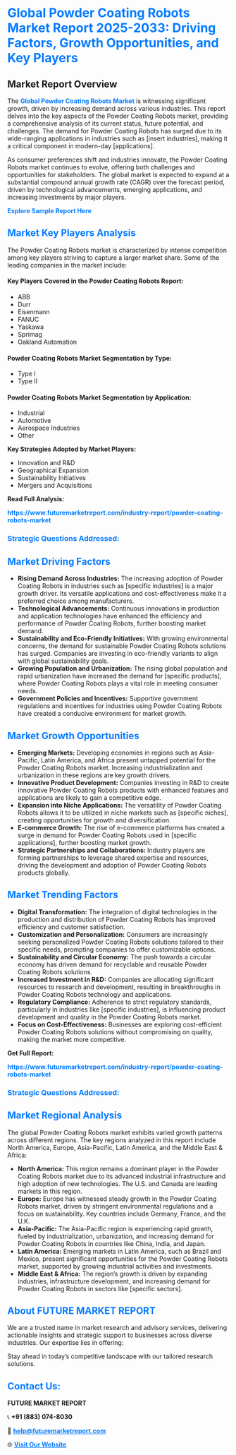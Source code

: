 <h1 style="color: #007BFF;">Global Powder Coating Robots Market Report 2025-2033: Driving Factors, Growth Opportunities, and Key Players</h1>

<section id="overview">
<h2>Market Report Overview</h2>
<p>The <a href="https://www.futuremarketreport.com/industry-report/powder-coating-robots-market" style="color: #007BFF; text-decoration: none;"><strong>Global Powder Coating Robots Market</strong></a> is witnessing significant growth, driven by increasing demand across various industries. This report delves into the key aspects of the Powder Coating Robots market, providing a comprehensive analysis of its current status, future potential, and challenges. The demand for Powder Coating Robots has surged due to its wide-ranging applications in industries such as [insert industries], making it a critical component in modern-day [applications].</p>
<p>As consumer preferences shift and industries innovate, the Powder Coating Robots market continues to evolve, offering both challenges and opportunities for stakeholders. The global market is expected to expand at a substantial compound annual growth rate (CAGR) over the forecast period, driven by technological advancements, emerging applications, and increasing investments by major players.</p>
</section>

<section id="overview">
<p><a href="https://www.futuremarketreport.com/request-sample/reportId=92124" style="color: #007BFF; text-decoration: none;"><strong>Explore Sample Report Here</strong></a></p>
</section>

<section id="key-players">
<h2 style="color: #007BFF;">Market Key Players Analysis</h2>
<p>The Powder Coating Robots market is characterized by intense competition among key players striving to capture a larger market share. Some of the leading companies in the market include:</p>
<h4>Key Players Covered in the Powder Coating Robots Report:</h4>
<ul><li>ABB</li><li>Durr</li><li>Eisenmann</li><li>FANUC</li><li>Yaskawa</li><li>Sprimag</li><li>Oakland Automation</li></ul>
<h4>Powder Coating Robots Market Segmentation by Type:</h4>
<ul><li>Type I</li><li>Type II</li></ul>

<h4>Powder Coating Robots Market Segmentation by Application:</h4>
<ul><li>Industrial</li><li>Automotive</li><li>Aerospace Industries</li><li>Other</li></ul>
<p><strong>Key Strategies Adopted by Market Players:</strong></p>
<ul>
<li>Innovation and R&D</li>
<li>Geographical Expansion</li>
<li>Sustainability Initiatives</li>
<li>Mergers and Acquisitions</li>
</ul>
</section>

<section>
<p><strong>Read Full Analysis: </strong></p><a href="https://www.futuremarketreport.com/industry-report/powder-coating-robots-market" style="color: #007BFF; text-decoration: none;"><strong>https://www.futuremarketreport.com/industry-report/powder-coating-robots-market</strong></a>
<h3 style="color: #007BFF;">Strategic Questions Addressed:</h3>
</section>

<section id="driving-factors">
<h2 style="color: #007BFF;">Market Driving Factors</h2>
<ul>
<li><strong>Rising Demand Across Industries:</strong> The increasing adoption of Powder Coating Robots in industries such as [specific industries] is a major growth driver. Its versatile applications and cost-effectiveness make it a preferred choice among manufacturers.</li>
<li><strong>Technological Advancements:</strong> Continuous innovations in production and application technologies have enhanced the efficiency and performance of Powder Coating Robots, further boosting market demand.</li>
<li><strong>Sustainability and Eco-Friendly Initiatives:</strong> With growing environmental concerns, the demand for sustainable Powder Coating Robots solutions has surged. Companies are investing in eco-friendly variants to align with global sustainability goals.</li>
<li><strong>Growing Population and Urbanization:</strong> The rising global population and rapid urbanization have increased the demand for [specific products], where Powder Coating Robots plays a vital role in meeting consumer needs.</li>
<li><strong>Government Policies and Incentives:</strong> Supportive government regulations and incentives for industries using Powder Coating Robots have created a conducive environment for market growth.</li>
</ul>
</section>

<section id="growth-opportunities">
<h2 style="color: #007BFF;">Market Growth Opportunities</h2>
<ul>
<li><strong>Emerging Markets:</strong> Developing economies in regions such as Asia-Pacific, Latin America, and Africa present untapped potential for the Powder Coating Robots market. Increasing industrialization and urbanization in these regions are key growth drivers.</li>
<li><strong>Innovative Product Development:</strong> Companies investing in R&D to create innovative Powder Coating Robots products with enhanced features and applications are likely to gain a competitive edge.</li>
<li><strong>Expansion into Niche Applications:</strong> The versatility of Powder Coating Robots allows it to be utilized in niche markets such as [specific niches], creating opportunities for growth and diversification.</li>
<li><strong>E-commerce Growth:</strong> The rise of e-commerce platforms has created a surge in demand for Powder Coating Robots used in [specific applications], further boosting market growth.</li>
<li><strong>Strategic Partnerships and Collaborations:</strong> Industry players are forming partnerships to leverage shared expertise and resources, driving the development and adoption of Powder Coating Robots products globally.</li>
</ul>
</section>

<section id="trending-factors">
<h2 style="color: #007BFF;">Market Trending Factors</h2>
<ul>
<li><strong>Digital Transformation:</strong> The integration of digital technologies in the production and distribution of Powder Coating Robots has improved efficiency and customer satisfaction.</li>
<li><strong>Customization and Personalization:</strong> Consumers are increasingly seeking personalized Powder Coating Robots solutions tailored to their specific needs, prompting companies to offer customizable options.</li>
<li><strong>Sustainability and Circular Economy:</strong> The push towards a circular economy has driven demand for recyclable and reusable Powder Coating Robots solutions.</li>
<li><strong>Increased Investment in R&D:</strong> Companies are allocating significant resources to research and development, resulting in breakthroughs in Powder Coating Robots technology and applications.</li>
<li><strong>Regulatory Compliance:</strong> Adherence to strict regulatory standards, particularly in industries like [specific industries], is influencing product development and quality in the Powder Coating Robots market.</li>
<li><strong>Focus on Cost-Effectiveness:</strong> Businesses are exploring cost-efficient Powder Coating Robots solutions without compromising on quality, making the market more competitive.</li>
</ul>
</section>

<section>
<p><strong>Get Full Report: </strong></p><a href="https://www.futuremarketreport.com/industry-report/powder-coating-robots-market" style="color: #007BFF; text-decoration: none;"><strong>https://www.futuremarketreport.com/industry-report/powder-coating-robots-market</strong></a>
<h3 style="color: #007BFF;">Strategic Questions Addressed:</h3>
</section>


<section id="regional-analysis">
<h2 style="color: #007BFF;">Market Regional Analysis</h2>
<p>The global Powder Coating Robots market exhibits varied growth patterns across different regions. The key regions analyzed in this report include North America, Europe, Asia-Pacific, Latin America, and the Middle East & Africa:</p>
<ul>
<li><strong>North America:</strong> This region remains a dominant player in the Powder Coating Robots market due to its advanced industrial infrastructure and high adoption of new technologies. The U.S. and Canada are leading markets in this region.</li>
<li><strong>Europe:</strong> Europe has witnessed steady growth in the Powder Coating Robots market, driven by stringent environmental regulations and a focus on sustainability. Key countries include Germany, France, and the U.K.</li>
<li><strong>Asia-Pacific:</strong> The Asia-Pacific region is experiencing rapid growth, fueled by industrialization, urbanization, and increasing demand for Powder Coating Robots in countries like China, India, and Japan.</li>
<li><strong>Latin America:</strong> Emerging markets in Latin America, such as Brazil and Mexico, present significant opportunities for the Powder Coating Robots market, supported by growing industrial activities and investments.</li>
<li><strong>Middle East & Africa:</strong> The region’s growth is driven by expanding industries, infrastructure development, and increasing demand for Powder Coating Robots in sectors like [specific sectors].</li>
</ul>
</section>

<footer>
<h2 style="color: #007BFF;">About FUTURE MARKET REPORT</h2>
<p>We are a trusted name in market research and advisory services, delivering actionable insights and strategic support to businesses across diverse industries. Our expertise lies in offering:</p>

<p>Stay ahead in today’s competitive landscape with our tailored research solutions.</p>

<h2 style="color: #007BFF;">Contact Us:</h2>
<p><strong>FUTURE MARKET REPORT</strong></p>
<p>📞 <strong>+91 (883) 074-8030</strong></p>
<p>📧 <strong><a href="mailto:help@futuremarketreport.com" style="color: #007BFF;">help@futuremarketreport.com</a></strong></p>
<p>🌐 <strong><a href="https://www.futuremarketreport.com/" style="color: #007BFF;">Visit Our Website</a></strong></p>
</footer>